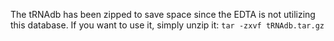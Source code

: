 The tRNAdb has been zipped to save space since the EDTA is not utilizing this database. If you want to use it, simply unzip it:
	`tar -zxvf tRNAdb.tar.gz`

